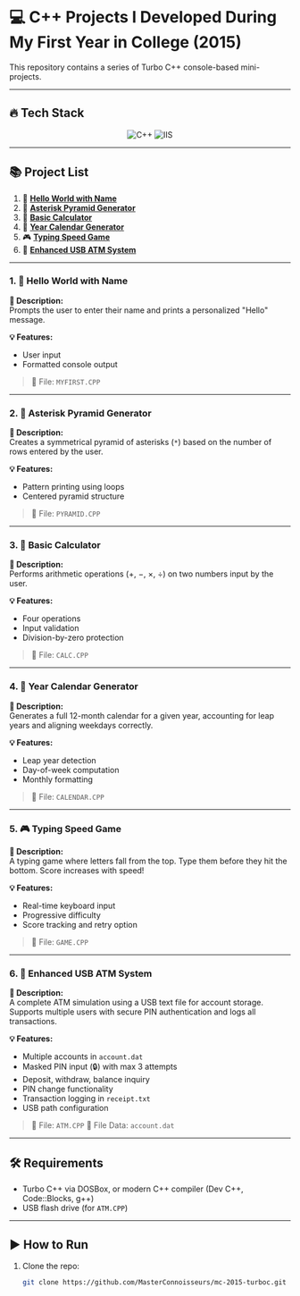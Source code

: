 # 💻 C++ Projects I Developed During My First Year in College (2015)

This repository contains a series of Turbo C++ console-based mini-projects.

---

## 🔥 Tech Stack

<p align="center">
    <img src="https://img.shields.io/badge/C%2B%2B-00599C?style=for-the-badge&logo=c%2B%2B&logoColor=white" alt="C++" />
    <img src="https://img.shields.io/badge/IIS-2173B9?style=for-the-badge&logo=iis&logoColor=white" alt="IIS" />
</p>

---

## 📚 Project List

1. 👋 [**Hello World with Name**](#1-myfirstcpp--hello-world-with-name)
2. 🔺 [**Asterisk Pyramid Generator**](#2-pyramidcpp--asterisk-pyramid-generator)
3. 🧮 [**Basic Calculator**](#3-calculatorcpp--basic-calculator)
4. 📅 [**Year Calendar Generator**](#4-calendarcpp--year-calendar-generator)
5. 🎮 [**Typing Speed Game**](#5-gamecpp--typing-speed-game)
6. 🏧 [**Enhanced USB ATM System**](#6-atmcpp--enhanced-usb-atm-system)

---

### 1. 👋 Hello World with Name

**📌 Description:**  
Prompts the user to enter their name and prints a personalized "Hello" message.

**💡 Features:**
- User input
- Formatted console output

> 📁 File: `MYFIRST.CPP`

---

### 2. 🔺 Asterisk Pyramid Generator

**📌 Description:**  
Creates a symmetrical pyramid of asterisks (`*`) based on the number of rows entered by the user.

**💡 Features:**
- Pattern printing using loops
- Centered pyramid structure

> 📁 File: `PYRAMID.CPP`

---

### 3. 🧮 Basic Calculator

**📌 Description:**  
Performs arithmetic operations (+, −, ×, ÷) on two numbers input by the user.

**💡 Features:**
- Four operations
- Input validation
- Division-by-zero protection

> 📁 File: `CALC.CPP`

---

### 4. 📅 Year Calendar Generator

**📌 Description:**  
Generates a full 12-month calendar for a given year, accounting for leap years and aligning weekdays correctly.

**💡 Features:**
- Leap year detection
- Day-of-week computation
- Monthly formatting

> 📁 File: `CALENDAR.CPP`

---

### 5. 🎮 Typing Speed Game

**📌 Description:**  
A typing game where letters fall from the top. Type them before they hit the bottom. Score increases with speed!

**💡 Features:**
- Real-time keyboard input
- Progressive difficulty
- Score tracking and retry option

> 📁 File: `GAME.CPP`

---

### 6. 🏧 Enhanced USB ATM System

**📌 Description:**  
A complete ATM simulation using a USB text file for account storage. Supports multiple users with secure PIN authentication and logs all transactions.

**💡 Features:**
- Multiple accounts in `account.dat`
- Masked PIN input (🔒) with max 3 attempts
- Deposit, withdraw, balance inquiry
- PIN change functionality
- Transaction logging in `receipt.txt`
- USB path configuration

> 📁 File: `ATM.CPP`
> 📁 File Data: `account.dat`

---

## 🛠 Requirements

- Turbo C++ via DOSBox, or modern C++ compiler (Dev C++, Code::Blocks, g++)
- USB flash drive (for `ATM.CPP`)

---

## ▶️ How to Run

1. Clone the repo:
   ```bash
   git clone https://github.com/MasterConnoisseurs/mc-2015-turboc.git
